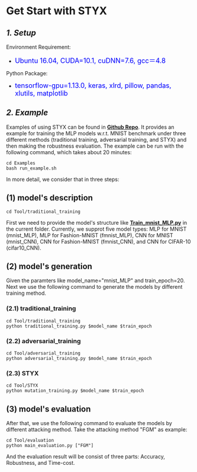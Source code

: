 # [](#header-1) **Get Start with STYX**

## [](#header-1)***1. Setup***

Environment Requirement:

*   <font color="#0000FF" size="4">Ubuntu 16.04, CUDA=10.1, cuDNN=7.6, gcc＝4.8</font>

Python Package:

*   <font color="#0000FF" size="4">tensorflow-gpu=1.13.0, keras, xlrd, pillow, pandas, xlutils, matplotlib</font>

## [](#header-1)***2. Example***

Examples of using STYX can be found in [**Github Repo**](https://github.com/DNN-STYX/DNN-STYX.github.io/tree/master/demo). It provides an example for training the MLP models w.r.t. MNIST benchmark under three different methods (traditional training, adversarial training, and STYX) and then making the robustness evaluation. The example can be run with the following command, which takes about 20 minutes:

```
cd Examples
bash run_example.sh
```

In more detail, we consider that in three steps:

## [](#header-1) (1) model's description

```
cd Tool/traditional_training
```
First we need to provide the model's structure like [**Train\_mnist\_MLP.py**](https://www.baidu.com/)  in the current folder. Currently, we supprot five model types: MLP for MNIST (mnist\_MLP), MLP for Fashion-MNIST (fmnist\_MLP), CNN for MNIST (mnist\_CNN), CNN for Fashion-MNIST (fmnist\_CNN), and CNN for CIFAR-10 (cifar10\_CNN).


## [](#header-1) (2) model's generation
Given the paramters like model\_name="mnist\_MLP" and train\_epoch=20. Next we use the following command to generate the models by different training method.

### [](#header-1) (2.1) traditional_training

```
cd Tool/traditional_training
python traditional_training.py $model_name $train_epoch
```

### [](#header-1) (2.2) adversarial_training

```
cd Tool/adversarial_training
python adversarial_training.py $model_name $train_epoch
```

### [](#header-1) (2.3) STYX

```
cd Tool/STYX
python mutation_training.py $model_name $train_epoch 
```


## [](#header-1) (3) model's evaluation
After that, we use the following command to evaluate the models by different attacking method. Take the attacking method "FGM" as example:

```
cd Tool/evaluation  
python main_evaluation.py ["FGM"]
```

And the evaluation result will be consist of three parts: Accuracy, Robustness, and Time-cost.